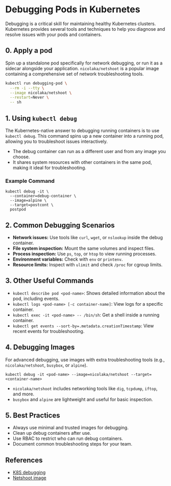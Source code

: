 # Debugging Pods in Kubernetes

Debugging is a critical skill for maintaining healthy Kubernetes clusters. Kubernetes provides several tools and techniques to help you diagnose and resolve issues with your pods and containers.

## 0. Apply a pod

Spin up a standalone pod specifically for network debugging, or run it as a sidecar alongside your application. `nicolaka/netshoot` is a popular image containing a comprehensive set of network troubleshooting tools.

```sh
kubectl run debugging-pod \
  --rm -i --tty \
  --image nicolaka/netshoot \
  --restart=Never \
  -- sh
```

## 1. Using `kubectl debug`

The Kubernetes-native answer to debugging running containers is to use `kubectl debug`. This command spins up a new container into a running pod, allowing you to troubleshoot issues interactively.

- The debug container can run as a different user and from any image you choose.
- It shares system resources with other containers in the same pod, making it ideal for troubleshooting.

### Example Command

```shell
kubectl debug -it \
  --container=debug-container \
  --image=alpine \
  --target=postcont \
  postpod
```

## 2. Common Debugging Scenarios

- **Network issues:** Use tools like `curl`, `wget`, or `nslookup` inside the debug container.
- **File system inspection:** Mount the same volumes and inspect files.
- **Process inspection:** Use `ps`, `top`, or `htop` to view running processes.
- **Environment variables:** Check with `env` or `printenv`.
- **Resource limits:** Inspect with `ulimit` and check `/proc` for cgroup limits.

## 3. Other Useful Commands

- `kubectl describe pod <pod-name>`: Shows detailed information about the pod, including events.
- `kubectl logs <pod-name> [-c container-name]`: View logs for a specific container.
- `kubectl exec -it <pod-name> -- /bin/sh`: Get a shell inside a running container.
- `kubectl get events --sort-by=.metadata.creationTimestamp`: View recent events for troubleshooting.

## 4. Debugging Images

For advanced debugging, use images with extra troubleshooting tools (e.g., `nicolaka/netshoot`, `busybox`, or `alpine`).

```shell
kubectl debug -it <pod-name> --image=nicolaka/netshoot --target=<container-name>
```

- `nicolaka/netshoot` includes networking tools like `dig`, `tcpdump`, `iftop`, and more.
- `busybox` and `alpine` are lightweight and useful for basic inspection.

## 5. Best Practices

- Always use minimal and trusted images for debugging.
- Clean up debug containers after use.
- Use RBAC to restrict who can run debug containers.
- Document common troubleshooting steps for your team.

## References

- [K8S debugging](https://kubernetes.io/docs/tasks/debug/debug-application/debug-running-pod/)
- [Netshoot image](https://github.com/nicolaka/netshoot)
